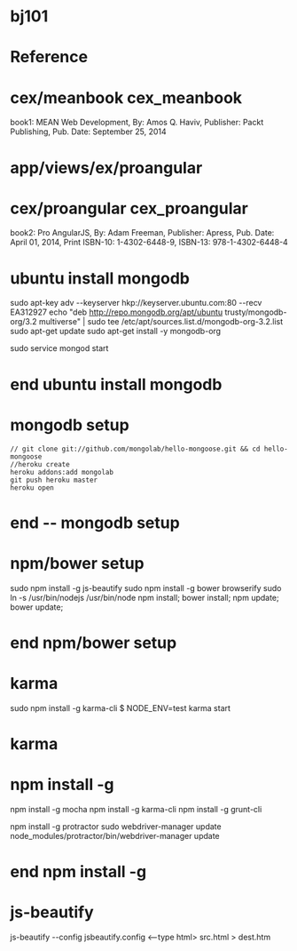 # bj101
# Reference
# cex/meanbook cex_meanbook 
book1: MEAN Web Development, By: Amos Q. Haviv, Publisher: Packt Publishing, Pub. Date: September 25, 2014

# app/views/ex/proangular
# cex/proangular cex_proangular
book2: Pro AngularJS, By: Adam Freeman, Publisher: Apress,  Pub. Date: April 01, 2014, 
        Print ISBN-10: 1-4302-6448-9,  ISBN-13: 978-1-4302-6448-4

# ubuntu install mongodb
sudo apt-key adv --keyserver hkp://keyserver.ubuntu.com:80 --recv EA312927
echo "deb http://repo.mongodb.org/apt/ubuntu trusty/mongodb-org/3.2 multiverse" | sudo tee /etc/apt/sources.list.d/mongodb-org-3.2.list
sudo apt-get update
sudo apt-get install -y mongodb-org

sudo service mongod start

# end ubuntu install mongodb

# mongodb setup
    // git clone git://github.com/mongolab/hello-mongoose.git && cd hello-mongoose
    //heroku create
    heroku addons:add mongolab
    git push heroku master
    heroku open

# end -- mongodb setup

# npm/bower setup
 sudo npm install -g js-beautify
 sudo npm install -g bower browserify
 sudo ln -s /usr/bin/nodejs /usr/bin/node
 npm install; bower install;
 npm update; bower update;
# end npm/bower setup

# karma
sudo npm install -g karma-cli
$ NODE_ENV=test karma start
# karma

# npm install -g
  npm install -g mocha
  npm install -g karma-cli
  npm install -g grunt-cli

  npm install -g protractor
  sudo webdriver-manager update
  node_modules/protractor/bin/webdriver-manager update

# end npm install -g

# js-beautify
js-beautify --config jsbeautify.config <--type html> src.html > dest.htm
#
